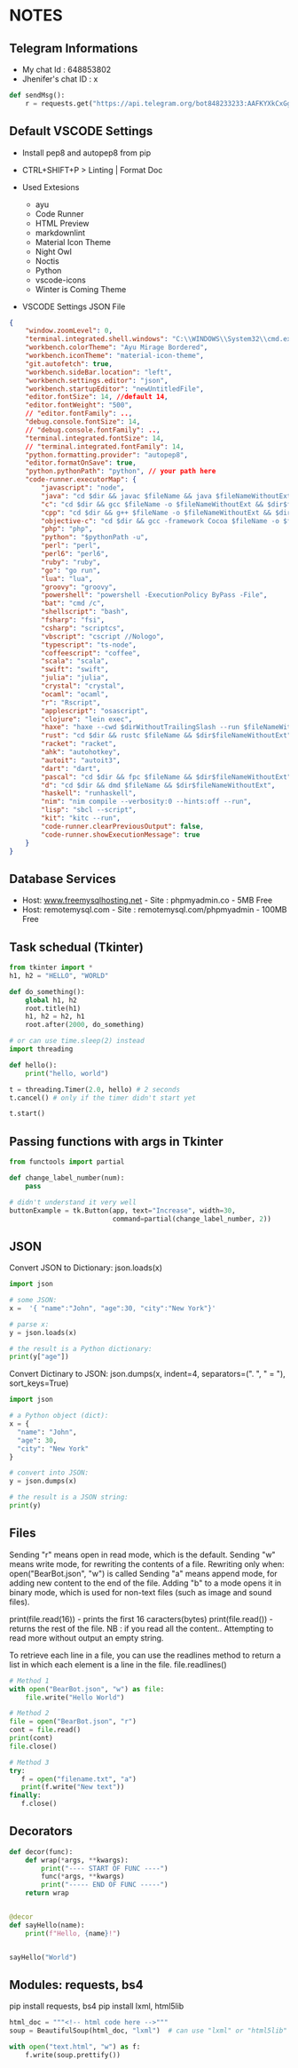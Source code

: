 # NOTES

## Telegram Informations

- My chat Id : 648853802
- Jhenifer's chat ID : x

```python
def sendMsg():
    r = requests.get("https://api.telegram.org/bot848233233:AAFKYXkCxGgjZ6b32dPbkqE023uh1Ga-R94/sendMessage?chat_id=648853802&text=Hello%20World")
```

## Default VSCODE Settings

- Install pep8 and autopep8 from pip

- CTRL+SHIFT+P > Linting | Format Doc

- Used Extesions
  - ayu
  - Code Runner
  - HTML Preview
  - markdownlint
  - Material Icon Theme
  - Night Owl
  - Noctis
  - Python
  - vscode-icons
  - Winter is Coming Theme

- VSCODE Settings JSON File

```json
{
    "window.zoomLevel": 0,
    "terminal.integrated.shell.windows": "C:\\WINDOWS\\System32\\cmd.exe",
    "workbench.colorTheme": "Ayu Mirage Bordered",
    "workbench.iconTheme": "material-icon-theme",
    "git.autofetch": true,
    "workbench.sideBar.location": "left",
    "workbench.settings.editor": "json",
    "workbench.startupEditor": "newUntitledFile",
    "editor.fontSize": 14, //default 14,
    "editor.fontWeight": "500",
    // "editor.fontFamily": ..,
    "debug.console.fontSize": 14,
    // "debug.console.fontFamily": ..,
    "terminal.integrated.fontSize": 14,
    // "terminal.integrated.fontFamily": 14,
    "python.formatting.provider": "autopep8",
    "editor.formatOnSave": true,
    "python.pythonPath": "python", // your path here
    "code-runner.executorMap": {
        "javascript": "node",
        "java": "cd $dir && javac $fileName && java $fileNameWithoutExt",
        "c": "cd $dir && gcc $fileName -o $fileNameWithoutExt && $dir$fileNameWithoutExt",
        "cpp": "cd $dir && g++ $fileName -o $fileNameWithoutExt && $dir$fileNameWithoutExt",
        "objective-c": "cd $dir && gcc -framework Cocoa $fileName -o $fileNameWithoutExt && $dir$fileNameWithoutExt",
        "php": "php",
        "python": "$pythonPath -u",
        "perl": "perl",
        "perl6": "perl6",
        "ruby": "ruby",
        "go": "go run",
        "lua": "lua",
        "groovy": "groovy",
        "powershell": "powershell -ExecutionPolicy ByPass -File",
        "bat": "cmd /c",
        "shellscript": "bash",
        "fsharp": "fsi",
        "csharp": "scriptcs",
        "vbscript": "cscript //Nologo",
        "typescript": "ts-node",
        "coffeescript": "coffee",
        "scala": "scala",
        "swift": "swift",
        "julia": "julia",
        "crystal": "crystal",
        "ocaml": "ocaml",
        "r": "Rscript",
        "applescript": "osascript",
        "clojure": "lein exec",
        "haxe": "haxe --cwd $dirWithoutTrailingSlash --run $fileNameWithoutExt",
        "rust": "cd $dir && rustc $fileName && $dir$fileNameWithoutExt",
        "racket": "racket",
        "ahk": "autohotkey",
        "autoit": "autoit3",
        "dart": "dart",
        "pascal": "cd $dir && fpc $fileName && $dir$fileNameWithoutExt",
        "d": "cd $dir && dmd $fileName && $dir$fileNameWithoutExt",
        "haskell": "runhaskell",
        "nim": "nim compile --verbosity:0 --hints:off --run",
        "lisp": "sbcl --script",
        "kit": "kitc --run",
        "code-runner.clearPreviousOutput": false,
        "code-runner.showExecutionMessage": true
    }
}
```

## Database Services

- Host: www.freemysqlhosting.net - Site : phpmyadmin.co - 5MB Free
- Host: remotemysql.com - Site : remotemysql.com/phpmyadmin - 100MB Free

## Task schedual (Tkinter)

```python
from tkinter import *
h1, h2 = "HELLO", "WORLD"

def do_something():
    global h1, h2
    root.title(h1)
    h1, h2 = h2, h1
    root.after(2000, do_something)
```

```python
# or can use time.sleep(2) instead
import threading

def hello():
    print("hello, world")

t = threading.Timer(2.0, hello) # 2 seconds
t.cancel() # only if the timer didn't start yet

t.start()
```

## Passing functions with args in Tkinter

```python
from functools import partial

def change_label_number(num):
    pass

# didn't understand it very well
buttonExample = tk.Button(app, text="Increase", width=30,
                          command=partial(change_label_number, 2))
```

## JSON

Convert JSON to Dictionary: json.loads(x)

```python
import json

# some JSON:
x =  '{ "name":"John", "age":30, "city":"New York"}'

# parse x:
y = json.loads(x)

# the result is a Python dictionary:
print(y["age"])
```

Convert Dictinary to JSON: json.dumps(x, indent=4, separators=(". ", " = "), sort_keys=True)

```python
import json

# a Python object (dict):
x = {
  "name": "John",
  "age": 30,
  "city": "New York"
}

# convert into JSON:
y = json.dumps(x)

# the result is a JSON string:
print(y)
```

## Files

Sending "r" means open in read mode, which is the default.
Sending "w" means write mode, for rewriting the contents of a file. Rewriting only when: open("BearBot.json", "w") is called
Sending "a" means append mode, for adding new content to the end of the file.
Adding "b" to a mode opens it in binary mode, which is used for non-text files (such as image and sound files).

print(file.read(16)) - prints the first 16 caracters(bytes)
print(file.read()) - returns the rest of the file.
NB : if you read all the content.. Attempting to read more without output an empty string.

To retrieve each line in a file, you can use the readlines method to return a list in which each element is a line in the file.
file.readlines()

```python
# Method 1
with open("BearBot.json", "w") as file:
    file.write("Hello World")

# Method 2
file = open("BearBot.json", "r")
cont = file.read()
print(cont)
file.close()

# Method 3
try:
   f = open("filename.txt", "a")
   print(f.write("New text"))
finally:
   f.close()
```

## Decorators

```python
def decor(func):
    def wrap(*args, **kwargs):
        print("---- START OF FUNC ----")
        func(*args, **kwargs)
        print("----- END OF FUNC -----")
    return wrap


@decor
def sayHello(name):
    print(f"Hello, {name}!")


sayHello("World")

```

## Modules: requests, bs4

pip install requests, bs4
pip install lxml, html5lib

```python
html_doc = """<!-- html code here -->"""
soup = BeautifulSoup(html_doc, "lxml")  # can use "lxml" or "html5lib"

with open("text.html", "w") as f:
    f.write(soup.prettify())
```
